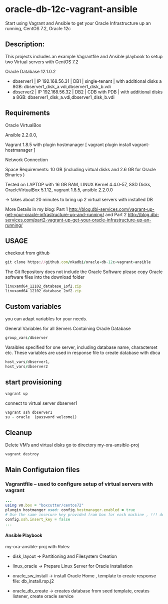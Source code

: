# oracle-db-12c-vagrant-ansible
Start using Vagrant and Ansible to get your Oracle Infrastructure up an running, CentOS 7.2, Oracle 12c
## Description:
This projects includes an example Vagrantfile and Ansible playbook to setup two
Virtual servers with CentOS 7.2

Oracle Database 12.1.0.2 

  - dbserver1 | IP 192.168.56.31 | DB1 | single-tenant |  with additional disks a 8GB: dbserver1_disk_a.vdi,dbserver1_disk_b.vdi
  - dbserver2 | IP 192.168.56.32 | DB2 |  CDB with PDB  | with additional disks a 8GB: dbserver1_disk_a.vdi,dbserver1_disk_b.vdi


## Requirements
Oracle VirtualBox

Ansible  2.2.0.0, 

Vagrant 1.8.5 with plugin hostmanager [  vagrant plugin install vagrant-hostmanager ]

Network Connection

Space Requirements:
10 GB (including virtual disks and 2.6 GB for Oracle Binaries )

Tested on LAPTOP with 16 GB RAM, LINUX Kernel 4.4.0-57, SSD Disks, OracleVirtualBox 5.1.12, vagrant 1.8.5, ansible 2.2.0.0

→ takes about 20 minutes to bring up 2 virtual servers with installed DB

More Details in my blog: Part 1 http://blog.dbi-services.com/vagrant-up-get-your-oracle-infrastructure-up-and-running/
and Part 2 http://blog.dbi-services.com/part2-vagrant-up-get-your-oracle-infrastructure-up-an-running/

## USAGE
checkout from github
```ruby
git clone https://github.com/nkadbi/oracle-db-12c-vagrant-ansible
```

The Git Repository does not include the Oracle Software
please copy Oracle software files into the download folder
```ruby
linuxamd64_12102_database_1of2.zip
linuxamd64_12102_database_2of2.zip
```
## Custom variables
you can adapt variables for your needs.

General Variables for all Servers Containing Oracle Database
```ruby
group_vars/dbserver
```
Varaibles specified for one server, including database name, characterset etc.
These variables are used in response file to create database with dbca
```ruby
host_vars/dbserver1, 
host_vars/dbserver2  
```
## start provisioning
```ruby
vagrant up
```
connect to virtual server dbserver1
```ruby
vagrant ssh dbserver1
su - oracle  (password welcome1)
```


## Cleanup
Delete VM’s and virtual disks
go to directory my-ora-ansible-proj
```ruby
vagrant destroy
```

## Main Configutaion files

### Vagrantfile – used to configure setup of virtual servers with vagrant
```ruby
...
using vm.box = "boxcutter/centos72"
plungin hostmanger used: config.hostmanager.enabled = true
# Use the same insecure key provided from box for each machine , !!! do not use for production !!!!
config.ssh.insert_key = false 
...
```

#### Ansible Playbook 

my-ora-ansible-proj with Roles:

  - disk_layout  ->  Partitioning and Filesystem Creation
    
  - linux_oracle ->  Prepare Linux Server for Oracle Installation
 
  - oracle_sw_install -> install Oracle Home , template to create response file:  db_install.rsp.j2
   
  - oracle_db_create ->  creates database from seed template, creates listener, create oracle service
